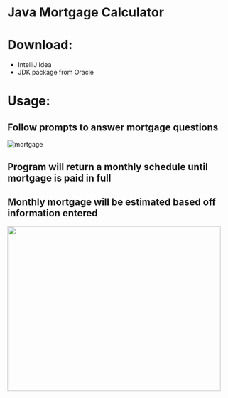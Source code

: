 # Java Mortgage Calculator

# Download:
- IntelliJ Idea
- JDK package from Oracle

# Usage: 
## Follow prompts to answer mortgage questions

![mortgage](https://user-images.githubusercontent.com/38336934/94503309-67ffcd00-01c3-11eb-8847-c92524899543.gif)

## Program will return a monthly schedule until mortgage is paid in full

## Monthly mortgage will be estimated based off information entered

<img src="https://user-images.githubusercontent.com/38336934/94503123-f9bb0a80-01c2-11eb-9ac0-39ee1518577a.png" width="480" height="370">
